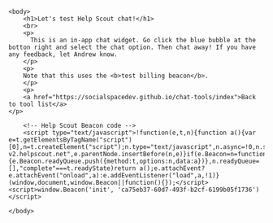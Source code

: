 <html>
    
    <body>
        <h1>Let's test Help Scout chat!</h1>
        <br>
        <p>
          This is an in-app chat widget. Go click the blue bubble at the botton right and select the chat option. Then chat away! If you have any feedback, let Andrew know.
        </p>
        <p>
        Note that this uses the <b>test billing beacon</b>.
        </p>
        <p>
        <a href="https://socialspacedev.github.io/chat-tools/index">Back to tool list</a>
    </p>
        
        <!-- Help Scout Beacon code -->        
        <script type="text/javascript">!function(e,t,n){function a(){var e=t.getElementsByTagName("script")[0],n=t.createElement("script");n.type="text/javascript",n.async=!0,n.src="https://beacon-v2.helpscout.net",e.parentNode.insertBefore(n,e)}if(e.Beacon=n=function(t,n,a){e.Beacon.readyQueue.push({method:t,options:n,data:a})},n.readyQueue=[],"complete"===t.readyState)return a();e.attachEvent?e.attachEvent("onload",a):e.addEventListener("load",a,!1)}(window,document,window.Beacon||function(){});</script> <script>window.Beacon('init', 'ca75eb37-60d7-493f-b2cf-6199b05f1736')</script>
    
    </body>
    
</html>
